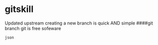 # gitskill
Updated upstream
creating a new branch is quick AND simple
####git branch
git is free sofeware

`json`

